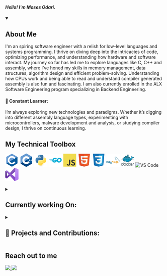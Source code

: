 _<h4>Hello! I'm Moses Odari.</h4>_

<details id=0 open>
<summary><h2>About Me</h2></summary>
<p>
I'm an spiring software engineer with a relish for low-level languages and systems programming. I thrive on diving deep into the intricacies of code, optimizing performance, and understanding how hardware and software interact. My journey so far has led me to explore languages like C, C++ and assembly, where I’ve honed my skills in memory management, data structures, algorithm design and efficient problem-solving. Understanding how CPUs work and being able to read and understand compiler generated assembly is also fun and fascinating.
I am also currently enrolled in the ALX Software Engineering program specializing in Backend Engineering.
		<h4>🌱 Constant Learner:</h4>
			I’m always exploring new technologies and paradigms. Whether it’s digging into different assembly language types, experimenting with microcontrollers, malware development and analysis, or studying compiler design, I thrive on continuous learning.
</p>
	<h2>My Technical Toolbox</h2>
	<p>
		<img src="https://github.com/devicons/devicon/blob/master/icons/c/c-original.svg" title="C"  alt="C" width="42" height="42"/>
		<img src="https://github.com/devicons/devicon/blob/master/icons/cplusplus/cplusplus-original.svg" title="CPP" alt="CPP" width="42" height="42"/>
		<img src="https://github.com/devicons/devicon/blob/master/icons/python/python-original.svg" title="Python"  alt="Python" width="42" height="42"/>
		<img src="https://github.com/devicons/devicon/blob/master/icons/go/go-original-wordmark.svg" title="Solidity" alt="Solidity" width="42" height="42"/>
		<img src="https://github.com/devicons/devicon/blob/master/icons/javascript/javascript-original.svg" title="JavaScript" alt="JavaScript" width="42" height="42"/>
		<img src="https://github.com/devicons/devicon/blob/master/icons/html5/html5-original.svg" title="HTML5" alt="HTML5" width="42" height="42"/>
		<img src="https://github.com/devicons/devicon/blob/master/icons/css3/css3-original.svg" title="CSS" alt="CSS" width="42" height="42"/>
		<img src="https://github.com/devicons/devicon/blob/master/icons/mysql/mysql-original-wordmark.svg" title="SQL" alt="SQL" width="42" height="42"/>
		<img src="https://github.com/devicons/devicon/blob/master/icons/docker/docker-original-wordmark.svg" title="Docker" alt="Docker" width="42" height="42"/>
		<img src="https://cdn.jsdelivr.net/gh/devicons/devicon/icons/vscode/vscode-original.svg" alt="VS Code" width="42" height="42"/>&nbsp;
		<img src="https://github.com/devicons/devicon/blob/master/icons/visualstudio/visualstudio-original.svg" title="VisualStudio" alt="VisualStudio" width="42" height="42"/>
	</p>
</details>

<details id=1>
	<summary><h2>Currently working On:</h2></summary>
	<h4>ALX Software Engineering Certification (Backend):</h4>
	<ul>
		<li>HTML/CSS: Crafting beautiful and responsive web interfaces.</li>
	    	<li>JavaScript: Adding interactivity and dynamic behavior to websites.</li>
		<li>SQL: Proficient in managing and querying relational databases.</li>
		<li>Python: Server-side scripting, web development, and data analysis.</li>
  		<li>Apache: Serving web pages and handling HTTP requests as a web server.</li>
    		<li>Nginx: Nginx: Managing web traffic efficiently as a web server, reverse proxy, and load balancer.</li>
       	</ul>
	<!--
 		<li>Developing a lightweight operating system kernel in C, implementing context switching and memory management.</li>
		<li>[Personal Project]: Built a retro-style game engine in C++, complete with sprite rendering and collision detection.</li>
   	-->
</details>

<details id=2>
	<summary><h2>🚀 Projects and Contributions:</h2></summary>
	<ol>
		<li><a href="https://github.com/odarym/printf/">Printf</a> - A custom implementation of the C standard library’s printf function.</li>
		<li><a href="https://github.com/odarym/simple_shell">Simple Shell</a> - A simple UNIX command line interpreter.</li>
		<!--
		[Open Source Contribution]: Contributed to [Project X] by optimizing critical sections using assembly instructions.
		[Personal Project]: Built a retro-style game engine in C++, complete with sprite rendering and collision detection.
		-->
	</ol>
</details>


<h2>Reach out to me</h2>
<p align="left">
	<a href="https://www.twitter.com/moseodary/">
		<img src="https://raw.githubusercontent.com/rahuldkjain/github-profile-readme-generator/master/src/images/icons/Social/twitter.svg" width = 40px>
	</a>
 	<a href="mailto:mosesodary101@gmail.com">
		<img width="40px" src="https://www.vectorlogo.zone/logos/gmail/gmail-icon.svg" />
	</a>
</p>


